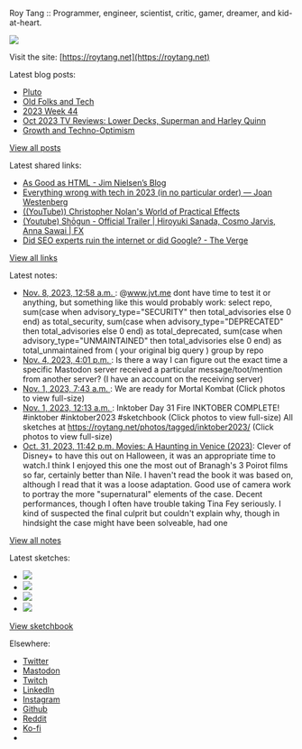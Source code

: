 Roy Tang :: Programmer, engineer, scientist, critic, gamer, dreamer, and kid-at-heart.

![](https://roytang.net/static/img/profile.jpg)

Visit the site: [https://roytang.net](https://roytang.net)

Latest blog posts:

- [Pluto](https://roytang.net/2023/11/pluto/)
- [Old Folks and Tech](https://roytang.net/2023/11/old-folks-and-tech/)
- [2023 Week 44](https://roytang.net/2023/11/2023-week-44/)
- [Oct 2023 TV Reviews: Lower Decks, Superman and Harley Quinn](https://roytang.net/2023/11/oct2023-tv-lower-decks-superman-harley/)
- [Growth and Techno-Optimism](https://roytang.net/2023/10/growth/)

[View all posts](https://roytang.net/blog)

Latest shared links:

- [As Good as HTML - Jim Nielsen’s Blog](https://roytang.net/2023/11/49a4d6621ff9748a8486871cf5782543/)
- [Everything wrong with tech in 2023 (in no particular order) — Joan Westenberg](https://roytang.net/2023/11/9ef27e70cc56a082826a53bc270bd3cc/)
- [((YouTube)) Christopher Nolan&#x27;s World of Practical Effects](https://roytang.net/2023/11/b8415a243ae3f358b0a6e930db9023ef/)
- [(Youtube) Shōgun - Official Trailer | Hiroyuki Sanada, Cosmo Jarvis, Anna Sawai | FX](https://roytang.net/2023/11/f0576fcbe38850ab8cdbe3a598dfc7bb/)
- [Did SEO experts ruin the internet or did Google? - The Verge](https://roytang.net/2023/11/f95dda4e8b27f6d4374e930f07a632ab/)

[View all links](https://roytang.net/links)

Latest notes:

- [Nov. 8, 2023, 12:58 a.m. ](https://roytang.net/2023/11/111370326820183406/): @www.jvt.me dont have time to test it or anything, but something like this would probably work: select repo, sum(case when advisory_type=&quot;SECURITY&quot; then total_advisories else 0 end) as total_security, sum(case when advisory_type=&quot;DEPRECATED&quot; then total_advisories else 0 end) as total_deprecated, sum(case when advisory_type=&quot;UNMAINTAINED&quot; then total_advisories else 0 end) as total_unmaintained from ( your original big query ) group by repo
- [Nov. 4, 2023, 4:01 p.m. ](https://roytang.net/2023/11/111351226290526313/): Is there a way I can figure out the exact time a specific Mastodon server received a particular message/toot/mention from another server? (I have an account on the receiving server)
- [Nov. 1, 2023, 7:43 a.m. ](https://roytang.net/2023/11/111332281464991970/): We are ready for Mortal Kombat (Click photos to view full-size)
- [Nov. 1, 2023, 12:13 a.m. ](https://roytang.net/2023/11/111330514005305058/): Inktober Day 31 Fire INKTOBER COMPLETE! #inktober #inktober2023 #sketchbook (Click photos to view full-size) All sketches at https://roytang.net/photos/tagged/inktober2023/ (Click photos to view full-size)
- [Oct. 31, 2023, 11:42 p.m. Movies: A Haunting in Venice (2023)](https://roytang.net/2023/10/a-haunting-in-venice-2023/): Clever of Disney+ to have this out on Halloween, it was an appropriate time to watch.I think I enjoyed this one the most out of Branagh&#x27;s 3 Poirot films so far, certainly better than Nile. I haven&#x27;t read the book it was based on, although I read that it was a loose adaptation. Good use of camera work to portray the more &quot;supernatural&quot; elements of the case. Decent performances, though I often have trouble taking Tina Fey seriously. I kind of suspected the final culprit but couldn&#x27;t explain why, though in hindsight the case might have been solveable, had one

[View all notes](https://roytang.net/notes)

Latest sketches:


- ![](https://roytang.net/media/cache/c3/52/c3524701d7d18fa2b6b280d4437c7ba1.jpg)
- ![](https://roytang.net/media/cache/b8/6e/b86e3f7c5db451a5bf40260cdf52e2c0.jpg)
- ![](https://roytang.net/media/cache/09/11/09119bc377da2a1bf7e9d18251a6b7a6.jpg)
- ![](https://roytang.net/media/cache/3c/7d/3c7d410c1cd355b7897272dd51e3b61a.jpg)

[View sketchbook](https://roytang.net/albums/sketchbook)


Elsewhere:

- [Twitter](https://twitter.com/roytang)
- [Mastodon](https://indieweb.social/@roytang)
- [Twitch](https://twitch.tv/twitchyroy)
- [LinkedIn](https://www.linkedin.com/in/roytang)
- [Instagram](https://instagram.com/roytang0400)
- [Github](https://github.com/roytang)
- [Reddit](https://reddit.com/u/hungryroy)
- [Ko-fi](https://ko-fi.com/roytang)
- [](mailto:hello@roytang.net)